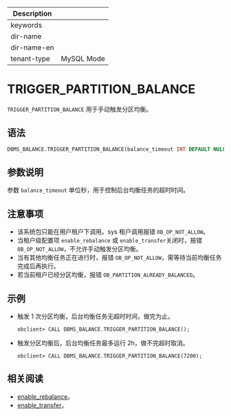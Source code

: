 | Description   |                 |
|---------------|-----------------|
| keywords      |                 |
| dir-name      |                 |
| dir-name-en   |                 |
| tenant-type   | MySQL Mode      |

# TRIGGER_PARTITION_BALANCE

`TRIGGER_PARTITION_BALANCE` 用于手动触发分区均衡。

## 语法

```sql
DBMS_BALANCE.TRIGGER_PARTITION_BALANCE(balance_timeout INT DEFAULT NULL);
```

## 参数说明

参数 `balance_timeout` 单位秒，用于控制后台均衡任务的超时时间。

## 注意事项

* 该系统包只能在用户租户下调用。sys 租户调用报错 <code>OB_OP_NOT_ALLOW</code>。
* 当租户级配置项 <code>enable_rebalance</code> 或 <code>enable_transfer</code>关闭时，报错 <code>OB_OP_NOT_ALLOW</code>，不允许手动触发分区均衡。
* 当有其他均衡任务正在进行时，报错 <code>OB_OP_NOT_ALLOW</code>，需等待当前均衡任务完成后再执行。
* 若当前租户已经分区均衡，报错 <code>OB_PARTITION_ALREADY_BALANCED</code>。

## 示例

* 触发 1 次分区均衡，后台均衡任务无超时时间，做完为止。

    ```shell
    obclient> CALL DBMS_BALANCE.TRIGGER_PARTITION_BALANCE();
    ```

* 触发分区均衡后，后台均衡任务最多运行 2h，做不完超时取消。

    ```shell
    obclient> CALL DBMS_BALANCE.TRIGGER_PARTITION_BALANCE(7200);
    ```

## 相关阅读

* [enable_rebalance](../../../../../../700.reference/800.configuration-items-and-system-variables/100.system-configuration-items/400.tenant-level-configuration-items/6700.enable_rebalance.md)。
* [enable_transfer](../../../../../../700.reference/800.configuration-items-and-system-variables/100.system-configuration-items/400.tenant-level-configuration-items/25600.enable_transfer.md)。
